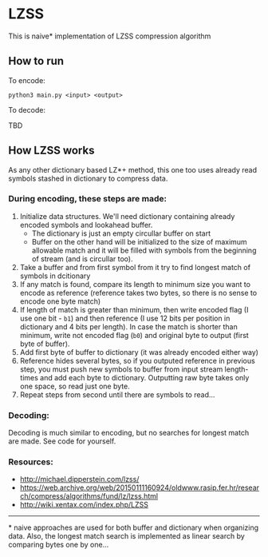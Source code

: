 # LZSS

This is naive* implementation of LZSS compression algorithm

## How to run

To encode:

```
python3 main.py <input> <output>
```

To decode:

TBD

## How LZSS works

As any other dictionary based LZ*+ method, this one too uses already read symbols stashed in dictionary to compress data.

### During encoding, these steps are made:

1. Initialize data structures. We'll need dictionary containing already encoded symbols and lookahead buffer.
    * The dictionary is just an empty circullar buffer on start
    * Buffer on the other hand will be initialized to the size of maximum allowable match and it will be filled with symbols from the beginning of stream (and is circullar too).
1. Take a buffer and from first symbol from it try to find longest match of symbols in dcitionary
1. If any match is found, compare its length to minimum size you want to encode as reference (reference takes two bytes, so there is no sense to encode one byte match)
1. If length of match is greater than minimum, then write encoded flag (I use one bit - `b1`) and then reference (I use 12 bits per position in dictionary and 4 bits per length). In case the match is shorter than minimum, write not encoded flag (`b0`) and original byte to output (first byte of buffer).
1. Add first byte of buffer to dictionary (it was already encoded either way)
1. Reference hides several bytes, so if you outputed reference in previous step, you must push new symbols to buffer from input stream length-times and add each byte to dictionary. Outputting raw byte takes only one space, so read just one byte.
1. Repeat steps from second until there are symbols to read...

### Decoding:

Decoding is much similar to encoding, but no searches for longest match are made. See code for yourself.


### Resources:

* http://michael.dipperstein.com/lzss/
* https://web.archive.org/web/20150111160924/oldwww.rasip.fer.hr/research/compress/algorithms/fund/lz/lzss.html
* http://wiki.xentax.com/index.php/LZSS

---

\* naive approaches are used for both buffer and dictionary when organizing data. Also, the longest match search is implemented as linear search by comparing bytes one by one...